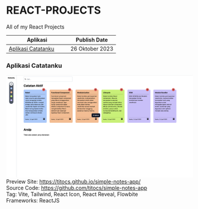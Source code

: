 # REACT-PROJECTS
All of my React Projects

| Aplikasi | **Publish Date** |
|---|---|
|[Aplikasi Catatanku](#aplikasi-catatanku) &nbsp; &nbsp; &nbsp; &nbsp;| 26 Oktober 2023 |

### Aplikasi Catatanku
![Aplikasi Catatanku](/images/simpleAppNotes.png)
Preview Site: https://titocs.github.io/simple-notes-app/ <br>
Source Code: https://github.com/titocs/simple-notes-app <br>
Tag: Vite, Tailwind, React Icon, React Reveal, Flowbite <br>
Frameworks: ReactJS
